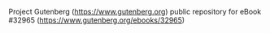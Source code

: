 Project Gutenberg (https://www.gutenberg.org) public repository for eBook #32965 (https://www.gutenberg.org/ebooks/32965)
